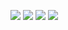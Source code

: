 ![](https://github-profile-summary-cards.vercel.app/api/cards/profile-details?username=timkmit&theme=2077)
![](https://github-profile-summary-cards.vercel.app/api/cards/most-commit-language?username=timkmit&theme=2077)
![](https://github-profile-summary-cards.vercel.app/api/cards/productive-time?username=timkmit&theme=2077&utcOffset=8)
![](https://komarev.com/ghpvc/?username=timkmit)
